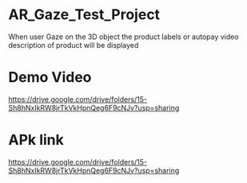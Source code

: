 # AR_Gaze_Test_Project
When user Gaze on the 3D object the product labels or autopay video description of product will be displayed

# Demo Video
https://drive.google.com/drive/folders/15-Sh8hNxIkRW8jrTkVkHpnQeg6F9cNJv?usp=sharing

# APk link
https://drive.google.com/drive/folders/15-Sh8hNxIkRW8jrTkVkHpnQeg6F9cNJv?usp=sharing
